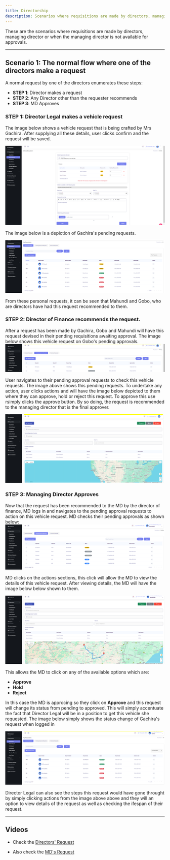 ```yaml
---
title: Directorship  
description: Scenarios where requisitions are made by directors, managing director or when the managing director is not available for approvals  
---
```


These are the scenarios where requisitions are made by directors, managing director or when the managing director is not available for approvals.

---

## Scenario 1: The normal flow where one of the directors make a request  

A normal request by one of the directors enumerates these steps:
- **STEP 1**: Director makes a request
- **STEP 2**: Any Director other than the requester recommends
- **STEP 3**: MD Approves

### STEP 1: Director Legal makes a vehicle request

The image below shows a vehicle request that is being crafted by Mrs Gachira. After supplying all these details, user clicks confirm and the request will be saved.

![Vehicle Request G](../../../assets/directors/directors.png)

The image below is a depiction of Gachira's pending requests.

![Vehicle Request G](../../../assets/directors/pending.png)

From these personal requests, it can be seen that Mahundi and Gobo, who are directors have had this request recommended to them.


### STEP 2: Director of Finance recommends the request.
After a request has been made by Gachira, Gobo and Mahundi will have this request devised in their pending requisitions awaiting approval. The image below shows this vehicle request on Gobo's pending approvals.
![Vehicle Request G](../../../assets/directors/pending_gobo.png)

User navigates to their pending approval requests to check this vehicle requests. The image above shows this pending requests. To undertake any action, user clicks actions and will have the image below depicted to them where they can approve, hold or reject this request. To approve this use rsimply clicks the approve button. By so doing, the request is recommended to the managing director that is the final approver.

![Vehicle Request G](../../../assets/directors/approve_gobo.png)


### STEP 3: Managing Director Approves
Now that the request has been recommended to the MD by the director of finance, MD logs in and navigates to the pending approval requests to action on this vehicle request.
MD checks their pending approvals as shown below:
![Vehicle Request G](../../../assets/directors/md_pending.png)

MD clicks on the actions sections, this click will allow the MD to view the details of this vehicle request. After viewing details, the MD will have the image below below shown to them.

![Vehicle Request G](../../../assets/directors/md_approve.png)

This allows the MD to click on any of the available options which are:
- **Approve**
- **Hold**
- **Reject**

In this case the MD is approcing so they click on **Approve** and this request will change its status from pending to approved. This will simply accentuate the fact that Director Legal will be in a position to get this vehicle she requested.
The image below simply shows the status change of Gachira's request when logged in

![Vehicle Request G](../../../assets/directors/gachira_approved.png)

Director Legal can also see the steps this request would have gone throught by simply clicking actions from the image above above and they will an option to view details of the request as well as checking the ifespan of their request.

---

## Videos

- Check the [Directors' Request](https://www.loom.com/share/bb359d3f228d4df284806a1dec20ada0?sid=febf0327-e058-4d37-a2f0-f4ec81a169df)

- Also check the [MD's Request](https://www.loom.com/share/a510bdad8c854dc0b84197f61e81f6d2?sid=df8e1c5e-74c2-46d8-8125-9baf993f20c8)
